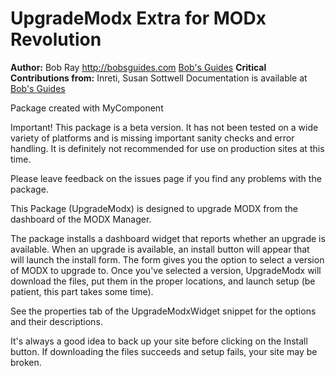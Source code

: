 UpgradeModx Extra for MODx Revolution
=======================================


**Author:** Bob Ray <http://bobsguides.com> [Bob's Guides](http://bobsguides.com)
**Critical Contributions from:** Inreti, Susan Sottwell
Documentation is available at [Bob's Guides](http://bobsguides.com/upgrademodx-tutorial.html)

Package created with MyComponent

Important! This package is a beta version. It has not been tested on a wide variety of platforms and is missing important sanity checks and error handling. It is definitely not recommended for use on production sites at this time. 

Please leave feedback on the issues page if you find any problems with the package.

This Package (UpgradeModx) is designed to upgrade MODX from the dashboard of the MODX Manager.

The package installs a dashboard widget that reports whether an upgrade is available. When an upgrade is available, an install button will appear that will launch the install form. The form gives you the option to select a version of MODX to upgrade to. Once you've selected a version, UpgradeModx will download the files, put them in the proper locations, and launch setup (be patient, this part takes some time).
 
 See the properties tab of the UpgradeModxWidget snippet for the options and their descriptions.
 
 It's always a good idea to back up your site before clicking on the Install button. If downloading the files succeeds and setup fails, your site may be broken.
 
 